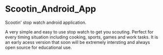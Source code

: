 # Scootin_Android_App
Scootin' stop watch android application.

A very simple and easy to use stop watch to get you scouting. Perfect for every timing situation including cooking, sports, 
games and work tasks. 
It is an early acess version that soon will be extremely intersting and always open source for educational use.



